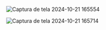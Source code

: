 ![Captura de tela 2024-10-21 165554](https://github.com/user-attachments/assets/e0588b03-a411-4203-90b0-ad956d80be9c)
 <br>
 
![Captura de tela 2024-10-21 165714](https://github.com/user-attachments/assets/7efd812f-7776-442a-be20-32f26c7a96b4)
